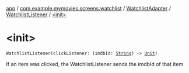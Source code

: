 [app](../../../index.md) / [com.example.mymovies.screens.watchlist](../../index.md) / [WatchlistAdapter](../index.md) / [WatchlistListener](index.md) / [&lt;init&gt;](./-init-.md)

# &lt;init&gt;

`WatchlistListener(clickListener: (imdbId: `[`String`](https://kotlinlang.org/api/latest/jvm/stdlib/kotlin/-string/index.html)`) -> `[`Unit`](https://kotlinlang.org/api/latest/jvm/stdlib/kotlin/-unit/index.html)`)`

If an item was clicked, the WatchlistListener sends the imdbId of that item

